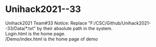 # Unihack2021--33
Unihack2021 Team#33
Notice:
Replace "F:/CSC/Github/Unihack2021--33/Data/*.txt" by their absolute path in the system.  
Login.html is the home page.  
/Demo/index.html is the home page of demo  
